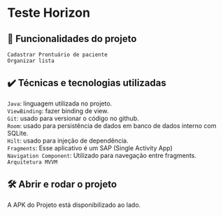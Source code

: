 # Teste Horizon

## 🔨 Funcionalidades do projeto
`Cadastrar Prontuário de paciente` <br>
`Organizar lista` <br>

## ✔️ Técnicas e tecnologias utilizadas
`Java`: linguagem utilizada no projeto. <br>
`ViewBinding`: fazer binding de view. <br>
`Git`: usado para versionar o código no github. <br>
`Room`: usado para persistência de dados em banco de dados interno com SQLite. <br>
`Hilt`: usado para injeção de dependência. <br>
`Fragments`: Esse aplicativo é um SAP (Single Activity App)  <br>
`Navigation Component`: Utilizado para navegação entre fragments. <br>
`Arquitetura MVVM` <br>

## 🛠️ Abrir e rodar o projeto
A APK do Projeto está disponibilizado ao lado.
